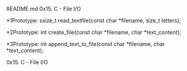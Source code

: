 README.md
0x15. C - File I/O

*1Prototype: ssize_t read_textfile(const char *filename, size_t letters);

*2Prototype: int create_file(const char *filename, char *text_content);

*3Prototype: int append_text_to_file(const char *filename, char *text_content);

0x15. C - File I/O
